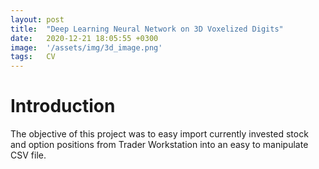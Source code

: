 ```yaml
---
layout: post
title:  "Deep Learning Neural Network on 3D Voxelized Digits"
date:   2020-12-21 18:05:55 +0300
image:  '/assets/img/3d_image.png'
tags:   CV
---
```

# Introduction
The objective of this project was to easy import currently invested stock and option positions from Trader Workstation into an easy to manipulate CSV file. 

